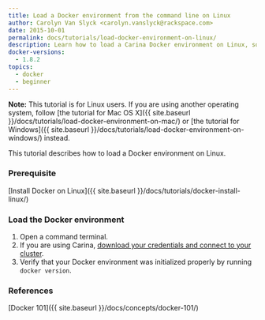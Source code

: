 ```yaml
---
title: Load a Docker environment from the command line on Linux
author: Carolyn Van Slyck <carolyn.vanslyck@rackspace.com>
date: 2015-10-01
permalink: docs/tutorials/load-docker-environment-on-linux/
description: Learn how to load a Carina Docker environment on Linux, so that you can work with your Docker cluster from the command line
docker-versions:
  - 1.8.2
topics:
  - docker
  - beginner
---
```


**Note:** This tutorial is for Linux users. If you are using another operating system, follow
[the tutorial for Mac OS X]({{ site.baseurl }}/docs/tutorials/load-docker-environment-on-mac/) or
[the tutorial for Windows]({{ site.baseurl }}/docs/tutorials/load-docker-environment-on-windows/) instead.

This tutorial describes how to load a Docker environment on Linux.

### Prerequisite

[Install Docker on Linux]({{ site.baseurl }}/docs/tutorials/docker-install-linux/)

### Load the Docker environment

1. Open a command terminal.
2. If you are using Carina, [download your credentials and connect to your cluster][create-connect-cluster].
3. Verify that your Docker environment was initialized properly by running `docker version`.

[create-connect-cluster]: {{site.baseurl}}/docs/tutorials/create-connect-cluster#connect-to-your-cluster/

### References
[Docker 101]({{ site.baseurl }}/docs/concepts/docker-101/)
